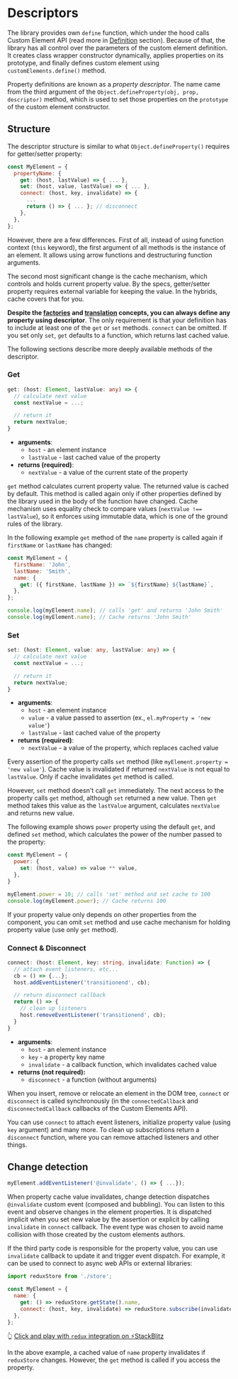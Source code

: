 # Descriptors

The library provides own `define` function, which under the hood calls Custom Element API (read more in [Definition](./definition.md) section). Because of that, the library has all control over the parameters of the custom element definition. It creates class wrapper constructor dynamically, applies properties on its prototype, and finally defines custom element using `customElements.define()` method.

Property definitions are known as a *property descriptor*. The name came from the third argument of the `Object.defineProperty(obj, prop, descriptor)` method, which is used to set those properties on the `prototype` of the custom element constructor.

## Structure

The descriptor structure is similar to what `Object.defineProperty()` requires for getter/setter property:

```javascript
const MyElement = {
  propertyName: {
    get: (host, lastValue) => { ... },
    set: (host, value, lastValue) => { ... },
    connect: (host, key, invalidate) => {
      ...
      return () => { ... }; // disconnect
    },
  },
};
```

However, there are a few differences. First of all, instead of using function context (`this` keyword), the first argument of all methods is the instance of an element. It allows using arrow functions and destructuring function arguments.

The second most significant change is the cache mechanism, which controls and holds current property value. By the specs, getter/setter property requires external variable for keeping the value. In the hybrids, cache covers that for you.

**Despite the [factories](factories.md) and [translation](translation.md) concepts, you can always define any property using descriptor**. The only requirement is that your definition has to include at least one of the `get` or `set` methods. `connect` can be omitted. If you set only `set`, `get` defaults to a function, which returns last cached value.

The following sections describe more deeply available methods of the descriptor.

### Get

```typescript
get: (host: Element, lastValue: any) => {
  // calculate next value
  const nextValue = ...;

  // return it
  return nextValue;
}
```

* **arguments**:
  * `host` - an element instance
  * `lastValue` - last cached value of the property
* **returns (required)**:
  * `nextValue` - a value of the current state of the property

`get` method calculates current property value. The returned value is cached by default. This method is called again only if other properties defined by the library used in the body of the function have changed. Cache mechanism uses equality check to compare values (`nextValue !== lastValue`), so it enforces using immutable data, which is one of the ground rules of the library.

In the following example `get` method of the `name` property is called again if `firstName` or `lastName` has changed:

```javascript
const MyElement = {
  firstName: 'John',
  lastName: 'Smith',
  name: {
    get: ({ firstName, lastName }) => `${firstName} ${lastName}`,
  },
};

console.log(myElement.name); // calls 'get' and returns 'John Smith'
console.log(myElement.name); // Cache returns 'John Smith'
```

### Set

```typescript
set: (host: Element, value: any, lastValue: any) => {
  // calculate next value
  const nextValue = ...;

  // return it
  return nextValue;
}
```

* **arguments**:
  * `host` - an element instance
  * `value` - a value passed to assertion (ex., `el.myProperty = 'new value'`)
  * `lastValue` - last cached value of the property
* **returns (required)**: 
  * `nextValue` - a value of the property, which replaces cached value

Every assertion of the property calls `set` method (like `myElement.property = 'new value'`). Cache value is invalidated if returned `nextValue` is not equal to `lastValue`. Only if cache invalidates `get` method is called. 

However, `set` method doesn't call `get` immediately. The next access to the property calls `get` method, although `set` returned a new value. Then `get` method takes this value as the `lastValue` argument, calculates `nextValue` and returns new value.

The following example shows `power` property using the default `get`, and defined `set` method, which calculates the power of the number passed to the property:

```javascript
const MyElement = {
  power: {
    set: (host, value) => value ** value,
  },
}

myElement.power = 10; // calls 'set' method and set cache to 100
console.log(myElement.power); // Cache returns 100
```

If your property value only depends on other properties from the component, you can omit `set` method and use cache mechanism for holding property value (use only `get` method).

### Connect & Disconnect

```typescript
connect: (host: Element, key: string, invalidate: Function) => {
  // attach event listeners, etc...
  cb = () => {...};
  host.addEventListener('transitionend', cb);

  // return disconnect callback
  return () => {
    // clean up listeners
    host.removeEventListener('transitionend', cb);
  }
}
```

* **arguments**:
  * `host` - an element instance
  * `key` - a property key name
  * `invalidate` - a callback function, which invalidates cached value
* **returns (not required):**
  * `disconnect` - a function (without arguments)

When you insert, remove or relocate an element in the DOM tree, `connect` or `disconnect` is called synchronously (in the `connectedCallback` and `disconnectedCallback` callbacks of the Custom Elements API).

You can use `connect` to attach event listeners, initialize property value (using `key` argument) and many more. To clean up subscriptions return a `disconnect` function, where you can remove attached listeners and other things.

## Change detection

```javascript
myElement.addEventListener('@invalidate', () => { ...});
```

When property cache value invalidates, change detection dispatches `@invalidate` custom event (composed and bubbling). You can listen to this event and observe changes in the element properties. It is dispatched implicit when you set new value by the assertion or explicit by calling `invalidate` in `connect` callback. The event type was chosen to avoid name collision with those created by the custom elements authors.

If the third party code is responsible for the property value, you can use `invalidate` callback to update it and trigger event dispatch. For example, it can be used to connect to async web APIs or external libraries:

```javascript
import reduxStore from './store';

const MyElement = {
  name: {
    get: () => reduxStore.getState().name,
    connect: (host, key, invalidate) => reduxStore.subscribe(invalidate),
  },
};
```

👆 [Click and play with `redux` integration on ⚡StackBlitz](https://stackblitz.com/edit/hybrids-redux-counter?file=redux-counter.js)

In the above example, a cached value of `name` property invalidates if `reduxStore` changes. However, the `get` method is called if you access the property.
